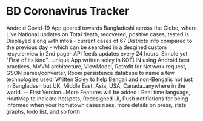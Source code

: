 # BD Coronavirus Tracker
 Android Covid-19 App geared towards Bangladeshi across the Globe, where Live National updates on Total death, recovered, positive cases, tested is Displayed along with infos - current cases of 67 Districts info compared to the previous day - which can be searched in a desgined custom recyclerview in 2nd page- API feeds updates every 24 hours. Simple yet "First of its kind"...unique App written soley in KOTLIN using Android best practices, MVVM architecture, ViewModel, Retrofit for Network request, GSON parser/converter, Room persistence database to name a few technologies used!  Written Soley to help Bengali and non-Bengalis not just in Bangladesh but UK, Middle East, Asia, USA, Canada..anywhere in the world. -- First Version...More Features will be added : Real time language, HeatMap to indicate hotspots, Redesigned UI, Push notifiations for being informed when your hometown cases rises, more details on press, stats graphs, todo list, and so forth
